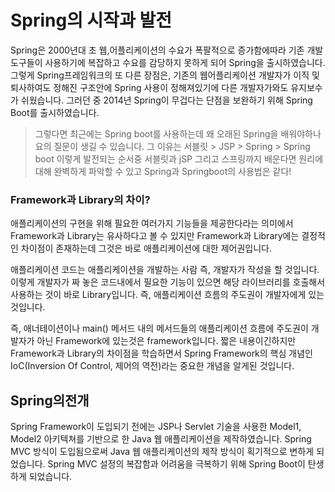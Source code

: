 # Spring의 시작과 발전

Spring은 2000년대 초 웹,어플리케이션의 수요가 폭팔적으로 증가함에따라 기존 개발도구들이 사용하기에 복잡하고 수요를 감당하지 못하게 되어 Spring을 출시하였습니다.
그렇게 Spring프레임워크의 또 다른 장점은, 기존의 웹어플리케이션 개발자가 이직 및 퇴사하여도 정해진 구조안에 Spring 사용이 정해져있기에 다른 개발자가와도 유지보수가 쉬웠습니다.
그러던 중 2014년 Spring이 무겁다는 단점을 보완하기 위해 Spring Boot를 출시하였습니다.

> 그렇다면 최근에는 Spring boot를 사용하는데 왜 오래된 Spring을 배워야하나요의 질문이 생길 수 있습니다. 
> 그 이유는 서블릿 > JSP > Spring > Spring boot  이렇게 발전되는 순서중 서블릿과 jSP 그리고 스프링까지 배운다면 원리에 대해 완벽하게 파악할 수 있고 Spring과 Springboot의 사용법은 같다! 

### Framework과 Library의 차이?

애플리케이션의 구현을 위해 필요한 여러가지 기능들을 제공한다라는 의미에서 Framework과 Library는 유사하다고 볼 수 있지만 Framework과 Library에는 결정적인 차이점이 존재하는데 그것은 바로 애플리케이션에 대한 제어권입니다.

 애플리케이션 코드는 애플리케이션을 개발하는 사람 즉, 개발자가 작성을 할 것입니다. 이렇게 개발자가 짜 놓은 코드내에서 필요한 기능이 있으면 해당 라이브러리를 호출해서 사용하는 것이 바로 Library입니다. 즉, 애플리케이션 흐름의 주도권이 개발자에게 있는 것입니다.

즉, 애너테이션이나 main() 메서드 내의 메서드들의 애플리케이션 흐름에 주도권이 개발자가 아닌 Framework에 있는것은 framework입니다. 
짧은 내용이긴하지만 Framework과 Library의 차이점을 학습하면서 Spring Framework의 핵심 개념인 IoC(Inversion Of Control, 제어의 역전)라는 중요한 개념을 알게된 것입니다.

## Spring의전개

Spring Framework이 도입되기 전에는 JSP나 Servlet 기술을 사용한 Model1, Model2 아키텍쳐를 기반으로 한 Java 웹 애플리케이션을 제작하였습니다.
Spring MVC 방식이 도입됨으로써 Java 웹 애플리케이션의 제작 방식이 획기적으로 변하게 되었습니다.
Spring MVC 설정의 복잡함과 어려움을 극복하기 위해 Spring Boot이 탄생하게 되었습니다.

